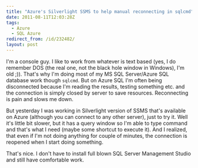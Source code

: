 ```yaml
---
title: "Azure's Silverlight SSMS to help manual reconnecting in sqlcmd"
date: 2011-08-11T12:03:28Z
tags:
  - Azure
  - SQL Azure
redirect_from: /id/232482/
layout: post
---
```

I'm a console guy. I like to work from whatever is text based (yes, I do remember DOS (the real one, not the black hole window in Windows), I'm old ;)). That's why I'm doing most of my MS SQL Server/Azure SQL database work though `sqlcmd`. But on Azure SQL I'm often being disconnected because I'm reading the results, testing something etc. and the connection is simply closed by server to save resources. Reconnecting is pain and slows me down.

But yesterday I was working in Silverlight version of SSMS that's available on Azure (although you can connect to any other server), just to try it. Well it's little bit slower, but it has a query window so I'm able to type command and that's what I need (maybe some shortcut to execute it). And I realized, that even if I'm not doing anything for couple of minutes, the connection is reopened when I start doing something.

That's nice. I don't have to install full blown SQL Server Management Studio and still have comfortable work.